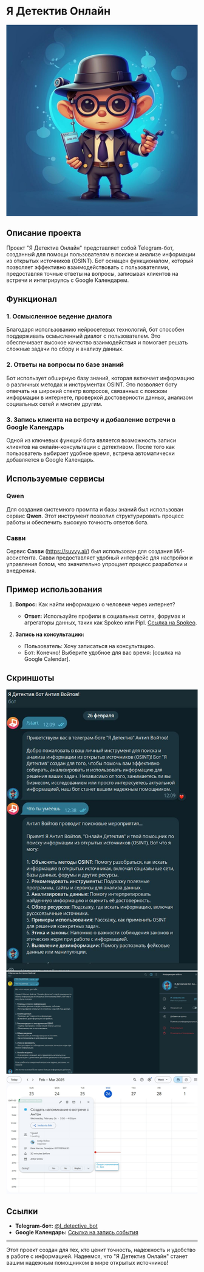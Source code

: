 # Я Детектив Онлайн
![Иллюстрация к проекту](https://github.com/ANVod/ai_assistant_OSINT/blob/main/1.jpg)
## Описание проекта

Проект "Я Детектив Онлайн" представляет собой Telegram-бот, созданный для помощи пользователям в поиске и анализе информации из открытых источников (OSINT). Бот оснащен функционалом, который позволяет эффективно взаимодействовать с пользователями, предоставляя точные ответы на вопросы, записывая клиентов на встречи и интегрируясь с Google Календарем.

## Функционал

### 1. Осмысленное ведение диалога
Благодаря использованию нейросетевых технологий, бот способен поддерживать осмысленный диалог с пользователем. Это обеспечивает высокое качество взаимодействия и помогает решать сложные задачи по сбору и анализу данных.

### 2. Ответы на вопросы по базе знаний
Бот использует обширную базу знаний, которая включает информацию о различных методах и инструментах OSINT. Это позволяет боту отвечать на широкий спектр вопросов, связанных с поиском информации в интернете, проверкой достоверности данных, анализом социальных сетей и многим другим.

### 3. Запись клиента на встречу и добавление встречи в Google Календарь
Одной из ключевых функций бота является возможность записи клиентов на онлайн-консультации с детективом. После того как пользователь выбирает удобное время, встреча автоматически добавляется в Google Календарь.

## Используемые сервисы

### Qwen
Для создания системного промпта и базы знаний был использован сервис **Qwen**. Этот инструмент позволил структурировать процесс работы и обеспечить высокую точность ответов бота.

### Савви
Сервис **Савви** (https://suvvy.ai/) был использован для создания ИИ-ассистента. Савви предоставляет удобный интерфейс для настройки и управления ботом, что значительно упрощает процесс разработки и внедрения.

## Пример использования

1. **Вопрос:** Как найти информацию о человеке через интернет?
   - **Ответ:** Используйте профили в социальных сетях, форумах и агрегаторы данных, таких как Spokeo или Pipl. [Ссылка на Spokeo](https://spokeo.com/).

2. **Запись на консультацию:**
   - Пользователь: Хочу записаться на консультацию.
   - Бот: Конечно! Выберите удобное для вас время: [ссылка на Google Calendar].

## Скриншоты
![Иллюстрация к проекту](https://github.com/ANVod/ai_assistant_OSINT/blob/main/Скрин%20Бот.jpg)
![Иллюстрация к проекту](https://github.com/ANVod/ai_assistant_OSINT/blob/main/Скрин%20бот%202.jpg)
![Иллюстрация к проекту](https://github.com/ANVod/ai_assistant_OSINT/blob/main/Скриншот%2026-02-2025%20164107.jpg)

## Ссылки
- **Telegram-бот:** [@I_detective_bot](https://t.me/I_detective_bot)
- **Google Календарь:** [Ссылка на запись события](https://calendar.google.com/)

---

Этот проект создан для тех, кто ценит точность, надежность и удобство в работе с информацией. Надеемся, что "Я Детектив Онлайн" станет вашим надежным помощником в мире открытых источников!
